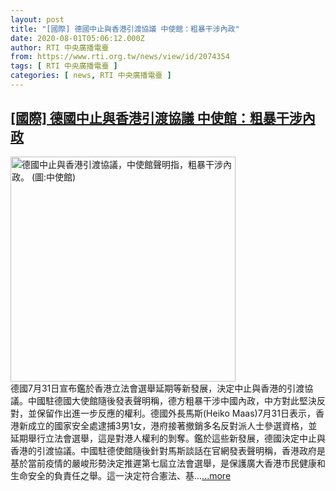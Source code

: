 ```yaml
---
layout: post
title: "[國際] 德國中止與香港引渡協議 中使館：粗暴干涉內政"
date: 2020-08-01T05:06:12.000Z
author: RTI 中央廣播電臺
from: https://www.rti.org.tw/news/view/id/2074354
tags: [ RTI 中央廣播電臺 ]
categories: [ news, RTI 中央廣播電臺 ]
---
```

<!--1596258372000-->
[[國際] 德國中止與香港引渡協議 中使館：粗暴干涉內政](https://www.rti.org.tw/news/view/id/2074354)
------

<div>
<img src="https://static.rti.org.tw/assets/thumbnails/2020/08/01/7c4b0b188c045bb6312ce0c9dbd210db.jpg" width="360" alt="德國中止與香港引渡協議，中使館聲明指，粗暴干涉內政。 (圖:中使館)" title="德國中止與香港引渡協議，中使館聲明指，粗暴干涉內政。 (圖:中使館)"><br>德國7月31日宣布鑑於香港立法會選舉延期等新發展，決定中止與香港的引渡協議。中國駐德國大使館隨後發表聲明稱，德方粗暴干涉中國內政，中方對此堅決反對，並保留作出進一步反應的權利。德國外長馬斯(Heiko Maas)7月31日表示，香港新成立的國家安全處逮捕3男1女，港府接著撤銷多名反對派人士參選資格，並延期舉行立法會選舉，這是對港人權利的剝奪。鑑於這些新發展，德國決定中止與香港的引渡協議。中國駐德使館隨後針對馬斯談話在官網發表聲明稱，香港政府是基於當前疫情的嚴峻形勢決定推遲第七屆立法會選舉，是保護廣大香港市民健康和生命安全的負責任之舉。這一決定符合憲法、基...<a target="_blank" href="https://www.rti.org.tw/news/view/id/2074354">...more</a>
</div>
